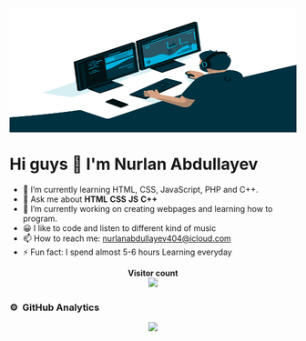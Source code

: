 <p align="center">

   <img align="center" alt="GIF" src="https://github.com/manojuppala/manojuppala/blob/master/assets/code.gif?raw=true" width="750" height="220" />
  
</p>

# Hi guys 👋  I'm Nurlan Abdullayev





- 🌱 I’m currently learning HTML, CSS, JavaScript, PHP and C++.
- 💬 Ask me about **HTML** **CSS** **JS** **C++**
- 🔭 I’m currently working on creating webpages and learning how to program.
- 😀 I like to code and listen to different kind of music 
- 📫 How to reach me: nurlanabdullayev404@icloud.com
- ⚡  Fun fact: I spend almost 5-6 hours Learning everyday

</p>
  <p align="center"> 
  <b>Visitor count</b><br>
  <img src="https://profile-counter.glitch.me/abdnurlan/count.svg" />
     
</p>

### ⚙️ &nbsp;GitHub Analytics

<p align="center">
<a href="https://github.com/abdnurlan">
  <img height="180em" src="https://github-readme-stats-eight-theta.vercel.app/api?username=abdnurlan&show_icons=true&theme=algolia&include_all_commits=true&count_private=true"/>
</a>
</p>
